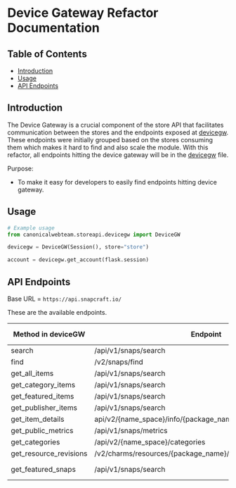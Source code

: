 # Device Gateway Refactor Documentation

## Table of Contents
- [Introduction](#introduction)
- [Usage](#usage)
- [API Endpoints](#api-endpoints)

## Introduction

The Device Gateway is a crucial component of the store API that facilitates communication between the stores and the endpoints exposed at [devicegw](https://api.snapcraft.io/docs). These endpoints were initially grouped based on the stores consuming them which makes it hard to find and also scale the module. With this refactor, all endpoints hitting the device gateway will be in the [devicegw](./devicegw.py) file.

Purpose:
- To make it easy for developers to easily find endpoints hitting device gateway.


## Usage

```python
# Example usage
from canonicalwebteam.storeapi.devicegw import DeviceGW

devicegw = DeviceGW(Session(), store="store")

account = devicegw.get_account(flask.session)

```

## API Endpoints
Base URL = `https://api.snapcraft.io/`

These are the available endpoints.

| Method in deviceGW | Endpoint | Methods | Docs Link | Former Location |
|----------|----------|----------|----------|----------|
|     search     |      /api/v1/snaps/search    |    GET      |     https://api.snapcraft.io/docs/search.html#snap_search     |    store.py      |
|     find     |      /v2/snaps/find    |     GET     |     https://api.snapcraft.io/docs/search.html#snaps_find     |     snapstore.py     |
|     get_all_items     |     /api/v1/snaps/search     |     GET     |     https://api.snapcraft.io/docs/search.html#snap_search     |     store.py     |
|     get_category_items     |     /api/v1/snaps/search     |     GET     |     https://api.snapcraft.io/docs/search.html#snap_search     |    store.py      |
|      get_featured_items    |     /api/v1/snaps/search     |     GET     |     https://api.snapcraft.io/docs/search.html#snap_search      |     store.py     |
|     get_publisher_items     |     /api/v1/snaps/search     |   GET       |    https://api.snapcraft.io/docs/search.html#snap_search      |     store.py     |
|     get_item_details     |     api/v2/{name_space}/info/{package_name}     |     GET     |    https://api.snapcraft.io/api/v2/{name_space}/info/{package_name}      |    store.py      |
|     get_public_metrics     |     /api/v1/snaps/metrics     |     POST     |     https://api.snapcraft.io/api/v1/snaps/metrics     |    store.py      |
|     get_categories     |     /api/v2/{name_space}/categories     |     GET     |     https://api.snapcraft.io/api/v2/{name_space}/categories     |     store.py     |
|    get_resource_revisions      |     /v2/charms/resources/{package_name}/{resource_name}/revisions     |     GET     |      https://api.snapcraft.io/docs/charms.html#list_resource_revisions    |    store.py      |
|     get_featured_snaps     |     /api/v1/snaps/search     |     GET     |    https://docs.google.com/document/d/1UAybxuZyErh3ayqb4nzL3T4BbvMtnmKKEPu-ixcCj_8      |     store.py     |